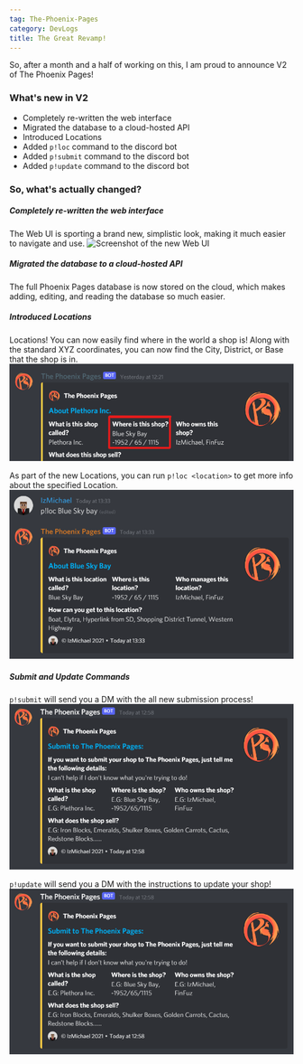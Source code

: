 ```yaml
---
tag: The-Phoenix-Pages
category: DevLogs
title: The Great Revamp!
---
```

So, after a month and a half of working on this, I am proud to announce V2 of The Phoenix Pages!

### What's new in V2
- Completely re-written the web interface
- Migrated the database to a cloud-hosted API
- Introduced Locations
- Added `p!loc` command to the discord bot
- Added `p!submit` command to the discord bot
- Added `p!update` command to the discord bot

### So, what's actually changed?
##### Completely re-written the web interface
The Web UI is sporting a brand new, simplistic look, making it much easier to navigate and use.
![Screenshot of the new Web UI](/assets/images/pages-new-web-ui.png)

##### Migrated the database to a cloud-hosted API
The full Phoenix Pages database is now stored on the cloud, which makes adding, editing, and reading the database so much easier.

##### Introduced Locations
Locations! You can now easily find where in the world a shop is! Along with the standard XYZ coordinates, you can now find the City, District, or Base that the shop is in.
![Screenshot of the new Locations](/assets/images/pages-new-locations.png)

As part of the new Locations, you can run `p!loc <location>` to get more info about the specified Location.
![Screenshot of p!loc](/assets/images/pages-location-command.png)

##### Submit and Update Commands
`p!submit` will send you a DM with the all new submission process!
![Screenshot of p!submit](/assets/images/pages-submit-command.png)

`p!update` will send you a DM with the instructions to update your shop!
![Screenshot of p!submit](/assets/images/pages-submit-command.png)